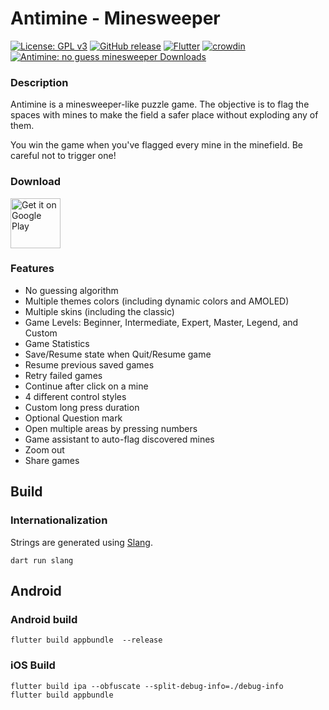 # Antimine - Minesweeper
[![License: GPL v3](https://img.shields.io/badge/License-GPLv3-blue.svg)](https://www.gnu.org/licenses/gpl-3.0) [![GitHub release](https://img.shields.io/github/release/lucasnlm/antimine-flutter.svg?maxAge=60)](https://github.com/lucasnlm/antimine-flutter/releases) [![Flutter](https://img.shields.io/badge/Flutter-02569B?style=flat&logo=flutter&logoColor=white)](https://ktlint.github.io/) [![crowdin](https://badges.crowdin.net/antimine-android/localized.svg)](https://crowdin.com/project/antimine-android) [![Antimine: no guess minesweeper Downloads](https://www.appbrain.com/shield/com.logical.minato.svg)](https://www.appbrain.com/app/antimine-no-guess-minesweeper/com.logical.minato)

### Description

Antimine is a minesweeper-like puzzle game. The objective is to flag the spaces with mines to make the field a safer place without exploding any of them.

You win the game when you've flagged every mine in the minefield. Be careful not to trigger one!


### Download

<a href="https://play.google.com/store/apps/details?id=com.logical.minato">
    <img src="https://raw.githubusercontent.com/lucasnlm/antimine-android/master/.github/google_play.png" alt="Get it on Google Play" height="80"/>
</a>

### Features

- No guessing algorithm
- Multiple themes colors (including dynamic colors and AMOLED)
- Multiple skins (including the classic)
- Game Levels: Beginner, Intermediate, Expert, Master, Legend, and Custom
- Game Statistics
- Save/Resume state when Quit/Resume game
- Resume previous saved games
- Retry failed games
- Continue after click on a mine
- 4 different control styles
- Custom long press duration
- Optional Question mark
- Open multiple areas by pressing numbers
- Game assistant to auto-flag discovered mines
- Zoom out
- Share games

## Build

### Internationalization

Strings are generated using [Slang](https://pub.dev/packages/slang).

```
dart run slang
```

## Android

### Android build

```
flutter build appbundle  --release 
```

### iOS Build

```
flutter build ipa --obfuscate --split-debug-info=./debug-info
flutter build appbundle
```
